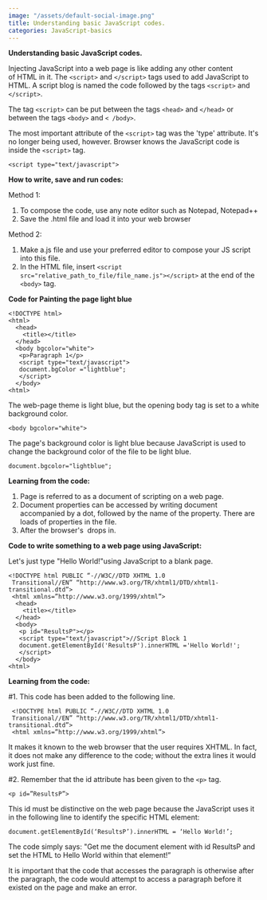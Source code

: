 ```yaml
---
image: "/assets/default-social-image.png"
title: Understanding basic JavaScript codes.
categories: JavaScript-basics
---
```


**Understanding basic JavaScript codes.**

Injecting JavaScript into a web page is like adding any other content of HTML in it. The `<script>` and `</script>` tags used to add JavaScript to HTML. A script blog is named the code followed by the tags `<script>` and `</script>`.

The tag `<script>` can be put between the tags `<head>` and `</head>` or between the tags `<body>` and `< /body>`.

The most important attribute of the `<script>` tag was the 'type' attribute. It's no longer being used, however. Browser knows the JavaScript code is inside the `<script>` tag.

`<script type="text/javascript">`

**How to write, save and run codes:**

Method 1:

1. To compose the code, use any note editor such as Notepad, Notepad++
2. Save the .html file and load it into your web browser

Method 2:

1. Make a.js file and use your preferred editor to compose your JS script into this file.
2. In the HTML file, insert `<script src="relative_path_to_file/file_name.js"></script>` at the end of the `<body>` tag.

**Code for Painting the page light blue**

```
<!DOCTYPE html> 
<html> 
  <head> 
    <title></title> 
  </head> 
  <body bgcolor="white"> 
   <p>Paragraph 1</p> 
   <script type="text/javascript"> 
   document.bgColor ="lightblue"; 
   </script> 
  </body> 
<html> 
```

The web-page theme is light blue, but the opening body tag is set to a white background color.

`<body bgcolor="white"> `

The page's background color is light blue because JavaScript is used to change the background color of the file to be light blue.

`document.bgcolor="lightblue";`

**Learning from the code:**

1. Page is referred to as a document of scripting on a web page.
2. Document properties can be accessed by writing document accompanied by a dot, followed by the name of the property. There are loads of properties in the file.
3. After the browser's <script> tag starts interpreting the text as JavaScript until the </script > drops in.

**Code to write something to a web page using JavaScript:**

Let's just type "Hello World!"using JavaScript to a blank page.

```
<!DOCTYPE html PUBLIC “-//W3C//DTD XHTML 1.0 
 Transitional//EN” “http://www.w3.org/TR/xhtml1/DTD/xhtml1-transitional.dtd”> 
 <html xmlns=”http://www.w3.org/1999/xhtml”> 
  <head> 
    <title></title> 
  </head> 
  <body> 
   <p id="ResultsP"></p>  
   <script type="text/javascript">//Script Block 1 
   document.getElementById('ResultsP').innerHTML ='Hello World!'; 
   </script> 
  </body> 
<html> 
```

**Learning from the code:**

#1. This code has been added to the following line.

```
 <!DOCTYPE html PUBLIC “-//W3C//DTD XHTML 1.0
 Transitional//EN” “http://www.w3.org/TR/xhtml1/DTD/xhtml1-transitional.dtd”>
 <html xmlns=”http://www.w3.org/1999/xhtml”>
```

It makes it known to the web browser that the user requires XHTML. In fact, it does not make any difference to the code; without the extra lines it would work just fine.

#2. Remember that the id attribute has been given to the `<p>` tag.

`<p id=”ResultsP”>`

This id must be distinctive on the web page because the JavaScript uses it in the following line to identify the specific HTML element:

`document.getElementById(‘ResultsP’).innerHTML = ‘Hello World!’;`

The code simply says: "Get me the document element with id ResultsP and set the HTML to Hello World within that element!”

It is important that the code that accesses the paragraph is otherwise after the paragraph, the code would attempt to access a paragraph before it existed on the page and make an error.